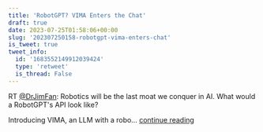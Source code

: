 ```yaml
---
title: 'RobotGPT? VIMA Enters the Chat'
draft: true
date: 2023-07-25T01:58:06+00:00
slug: '202307250158-robotgpt-vima-enters-chat'
is_tweet: true
tweet_info:
  id: '1683552149912039424'
  type: 'retweet'
  is_thread: False
---
```




RT [@DrJimFan](https://x.com/DrJimFan): Robotics will be the last moat we conquer in AI. What would a RobotGPT's API look like?

Introducing VIMA, an LLM with a robo… [continue reading](https://x.com/sytelus/status/1683552149912039424)
